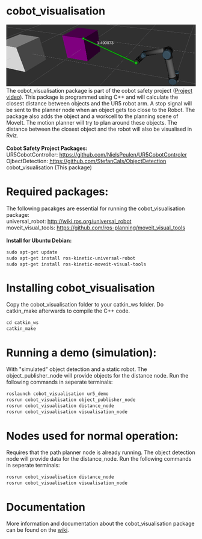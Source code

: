 # cobot_visualisation
![banner](https://github.com/Ron472/cobot_visualisation/blob/master/images/banner.png)
The cobot_visualisation package is part of the cobot safety project ([Project video](https://www.youtube.com/watch?v=YmooYBySHqc)). This package is programmed using C++ and will calculate the closest distance between objects and the UR5 robot arm. A stop signal will be sent to the planner node when an object gets too close to the Robot. The package also adds the object and a workcell to the planning scene of MoveIt. The motion planner will try to plan around these objects. The distance between the closest object and the robot will also be visualised in Rviz.<br/>
<br/>
**Cobot Safety Project Packages:**<br/>
UR5CobotController: https://github.com/NielsPeulen/UR5CobotControler<br/>
OjbectDetection: https://github.com/StefanCals/ObjectDetection<br/>
cobot_visualisation (This package)


# Required packages:
The following pacakges are essential for running the cobot_visualisation package:<br/>
universal_robot: http://wiki.ros.org/universal_robot <br/>
moveit_visual_tools: https://github.com/ros-planning/moveit_visual_tools<br/>
<br/>
**Install for Ubuntu Debian:**
```
sudo apt-get update
sudo apt-get install ros-kinetic-universal-robot
sudo apt-get install ros-kinetic-moveit-visual-tools
```
# Installing cobot_visualisation
Copy the cobot_visualisation folder to your catkin_ws folder. Do catkin_make afterwards to compile the C++ code.
```
cd catkin_ws
catkin_make
```
# Running a demo (simulation):
With "simulated" object detection and a static robot. The object_publisher_node will provide objects for the distance node. Run the following commands in seperate terminals:
```
roslaunch cobot_visualisation ur5_demo
rosrun cobot_visualisation object_publisher_node
rosrun cobot_visualisation distance_node
rosrun cobot_visualisation visualisation_node
```
# Nodes used for normal operation:
Requires that the path planner node is already running. The object detection node will provide data for the distance_node. Run the following commands in seperate terminals:
```
rosrun cobot_visualisation distance_node
rosrun cobot_visualisation visualisation_node
```

# Documentation
More information and documentation about the cobot_visualisation package can be found on the [wiki](https://github.com/Ron472/cobot_visualisation/wiki).<br/>
